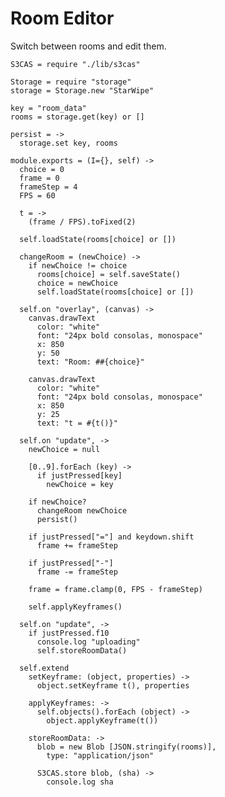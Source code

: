 Room Editor
===========

Switch between rooms and edit them.

    S3CAS = require "./lib/s3cas"

    Storage = require "storage"
    storage = Storage.new "StarWipe"

    key = "room_data"
    rooms = storage.get(key) or []

    persist = ->
      storage.set key, rooms

    module.exports = (I={}, self) ->
      choice = 0
      frame = 0
      frameStep = 4
      FPS = 60

      t = ->
        (frame / FPS).toFixed(2)

      self.loadState(rooms[choice] or [])

      changeRoom = (newChoice) ->
        if newChoice != choice
          rooms[choice] = self.saveState()
          choice = newChoice
          self.loadState(rooms[choice] or [])

      self.on "overlay", (canvas) ->
        canvas.drawText
          color: "white"
          font: "24px bold consolas, monospace"
          x: 850
          y: 50
          text: "Room: ##{choice}"

        canvas.drawText
          color: "white"
          font: "24px bold consolas, monospace"
          x: 850
          y: 25
          text: "t = #{t()}"

      self.on "update", ->
        newChoice = null

        [0..9].forEach (key) ->
          if justPressed[key]
            newChoice = key

        if newChoice?
          changeRoom newChoice
          persist()

        if justPressed["="] and keydown.shift
          frame += frameStep

        if justPressed["-"]
          frame -= frameStep

        frame = frame.clamp(0, FPS - frameStep)

        self.applyKeyframes()

      self.on "update", ->
        if justPressed.f10
          console.log "uploading"
          self.storeRoomData()

      self.extend
        setKeyframe: (object, properties) ->
          object.setKeyframe t(), properties

        applyKeyframes: ->
          self.objects().forEach (object) ->
            object.applyKeyframe(t())

        storeRoomData: ->
          blob = new Blob [JSON.stringify(rooms)],
            type: "application/json"

          S3CAS.store blob, (sha) ->
            console.log sha
